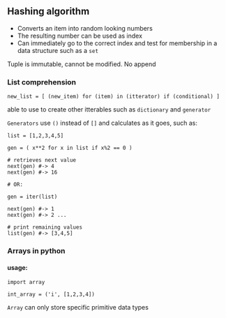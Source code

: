 ## Hashing algorithm
- Converts an item into random looking numbers
- The resulting number can be used as index 
- Can immediately go to the correct index and test for membership in a data structure such as a `set`

Tuple is immutable, cannot be modified. No append


### List comprehension

```
new_list = [ (new_item) for (item) in (itterator) if (conditional) ]
```

able to use to create other itterables such as `dictionary` and `generator`

 `Generators` use `()` instead of `[]` and calculates as it goes, such as:

 ```
 list = [1,2,3,4,5]

 gen = ( x**2 for x in list if x%2 == 0 )

# retrieves next value
 next(gen) #-> 4
 next(gen) #-> 16

 # OR:

 gen = iter(list)

 next(gen) #-> 1
 next(gen) #-> 2 ...
 
 # print remaining values
 list(gen) #-> [3,4,5]
 ```

### Arrays in python

#### usage:
```
import array

int_array = ('i', [1,2,3,4])
```

`Array` can only store specific primitive data types

